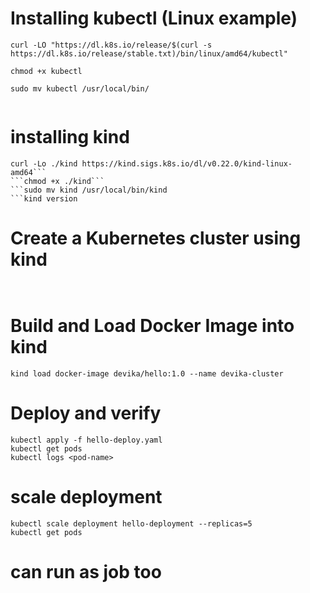 # Installing kubectl (Linux example)

```curl -LO "https://dl.k8s.io/release/$(curl -s https://dl.k8s.io/release/stable.txt)/bin/linux/amd64/kubectl" ```

```chmod +x kubectl```

```sudo mv kubectl /usr/local/bin/```

```kubectl version --client
```

# installing kind

```
curl -Lo ./kind https://kind.sigs.k8s.io/dl/v0.22.0/kind-linux-amd64```
```chmod +x ./kind```
```sudo mv kind /usr/local/bin/kind
```kind version
```

# Create a Kubernetes cluster using kind

``` Create a Kubernetes cluster using kind 
```
```kubectl get nodes
```

# Build and Load Docker Image into kind

```docker build -t devika/hello:1.0 .
kind load docker-image devika/hello:1.0 --name devika-cluster
```

# Deploy and verify
```
kubectl apply -f hello-deploy.yaml
kubectl get pods
kubectl logs <pod-name>
```

# scale deployment

```
kubectl scale deployment hello-deployment --replicas=5
kubectl get pods

```

# can run as job too 
